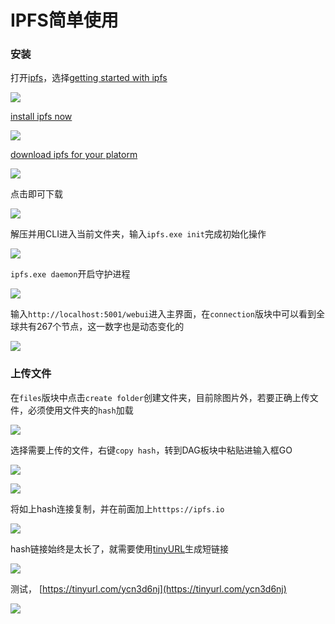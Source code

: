 # IPFS简单使用

### 安装

打开[ipfs](https://ipfs.io/docs/install/)，选择[getting started with ipfs](https://ipfs.io/docs/getting-started/)

![](.gitbook/assets/2018-05-27_092613.png)

[install ipfs now](https://ipfs.io/docs/getting-started/)

![](.gitbook/assets/2018-05-27_093125.png)

[download ipfs for your platorm](https://dist.ipfs.io/#go-ipfs)

![](.gitbook/assets/2018-05-27_093548.png)

点击即可下载

![](.gitbook/assets/2018-05-27_093946.png)

解压并用CLI进入当前文件夹，输入`ipfs.exe init`完成初始化操作

![](.gitbook/assets/2018-05-27_095305.png)

`ipfs.exe daemon`开启守护进程

![](.gitbook/assets/2018-05-27_095836.png)

 输入`http://localhost:5001/webui`进入主界面，在`connection`版块中可以看到全球共有267个节点，这一数字也是动态变化的

![](.gitbook/assets/2018-05-27_100854.png)

### 上传文件

在`files`版块中点击`create folder`创建文件夹，目前除图片外，若要正确上传文件，必须使用文件夹的`hash`加载

![](.gitbook/assets/2018-05-27_113127.png)

选择需要上传的文件，右键`copy hash`，转到DAG板块中粘贴进输入框GO

![](.gitbook/assets/2018-05-27_114055.png)

![](.gitbook/assets/2018-05-27_114452.png)

将如上hash连接复制，并在前面加上`htttps://ipfs.io`

![](.gitbook/assets/2018-05-27_114812.png)

hash链接始终是太长了，就需要使用[tinyURL](https://tinyurl.com/)生成短链接

![](.gitbook/assets/2018-05-27_120243.png)

测试， [https://tinyurl.com/ycn3d6nj](https://tinyurl.com/ycn3d6nj)

![](.gitbook/assets/2018-05-27_121017.png)

